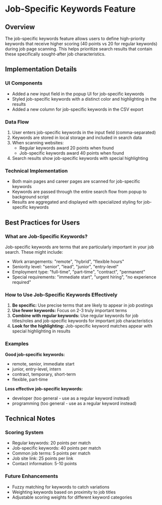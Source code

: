 # Job-Specific Keywords Feature

## Overview
The job-specific keywords feature allows users to define high-priority keywords that receive higher scoring (40 points vs 20 for regular keywords) during job page scanning. This helps prioritize search results that contain these specifically sought-after job characteristics.

## Implementation Details

### UI Components
- Added a new input field in the popup UI for job-specific keywords
- Styled job-specific keywords with a distinct color and highlighting in the results
- Added a new column for job-specific keywords in the CSV export

### Data Flow
1. User enters job-specific keywords in the input field (comma-separated)
2. Keywords are stored in local storage and included in search data
3. When scanning websites:
   - Regular keywords award 20 points when found
   - Job-specific keywords award 40 points when found
4. Search results show job-specific keywords with special highlighting

### Technical Implementation
- Both main pages and career pages are scanned for job-specific keywords
- Keywords are passed through the entire search flow from popup to background script
- Results are aggregated and displayed with specialized styling for job-specific keywords

## Best Practices for Users

### What are Job-Specific Keywords?
Job-specific keywords are terms that are particularly important in your job search. These might include:

- Work arrangements: "remote", "hybrid", "flexible hours"
- Seniority level: "senior", "lead", "junior", "entry-level"
- Employment type: "full-time", "part-time", "contract", "permanent"
- Special requirements: "immediate start", "urgent hiring", "no experience required"

### How to Use Job-Specific Keywords Effectively
1. **Be specific:** Use precise terms that are likely to appear in job postings
2. **Use fewer keywords:** Focus on 2-3 truly important terms
3. **Combine with regular keywords:** Use regular keywords for job titles/roles and job-specific keywords for important job characteristics
4. **Look for the highlighting:** Job-specific keyword matches appear with special highlighting in results

### Examples

**Good job-specific keywords:**
- remote, senior, immediate start
- junior, entry-level, intern
- contract, temporary, short-term
- flexible, part-time

**Less effective job-specific keywords:**
- developer (too general - use as a regular keyword instead)
- programming (too general - use as a regular keyword instead)

## Technical Notes

### Scoring System
- Regular keywords: 20 points per match
- Job-specific keywords: 40 points per match
- Common job terms: 5 points per match
- Job site link: 25 points per link
- Contact information: 5-10 points

### Future Enhancements
- Fuzzy matching for keywords to catch variations
- Weighting keywords based on proximity to job titles
- Adjustable scoring weights for different keyword categories
